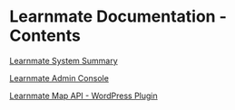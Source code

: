 # Learnmate Documentation - Contents


[Learnmate System Summary](learnmate-system-summary.md)

[Learnmate Admin Console](learnmate-admin.md)

[Learnmate Map API - WordPress Plugin](learnmate-map-api.md)